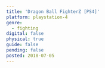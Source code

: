 ```yaml
---
title: 'Dragon Ball FighterZ [PS4]'
platform: playstation-4
genre:
  - fighting
digital: false
physical: true
guide: false
pending: false
posted: 2018-07-05
---
```

